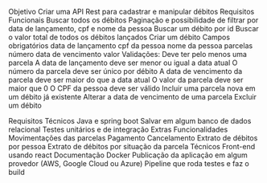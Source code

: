 Objetivo
Criar uma API Rest para cadastrar e manipular débitos
Requisitos Funcionais
Buscar todos os débitos
Paginação e possibilidade de filtrar por data de lançamento, cpf e nome da pessoa
Buscar um débito por id
Buscar o valor total de todos os débitos lançados
Criar um débito
Campos obrigatórios
data de lançamento
cpf da pessoa
nome da pessoa
parcelas
número 
data de vencimento
valor
Validações:
Deve ter pelo menos uma parcela
A data de lançamento deve ser menor ou igual a data atual
O número da parcela deve ser único por débito
A data de vencimento da parcela deve ser maior do que a data atual
O valor da parcela deve ser maior que 0
O CPF da pessoa deve ser válido
Incluir uma parcela nova em um débito já existente
Alterar a data de vencimento de uma parcela
Excluir um débito

Requisitos Técnicos
Java e spring boot
Salvar em algum banco de dados relacional
Testes unitários e de integração
Extras
Funcionalidades
Movimentações das parcelas
Pagamento 
Cancelamento
Extrato de débitos por pessoa
Extrato de débitos por situação da parcela
Técnicos
Front-end usando react
Documentação
Docker
Publicação da aplicação em algum provedor (AWS, Google Cloud ou Azure)
Pipeline que roda testes e faz o build
